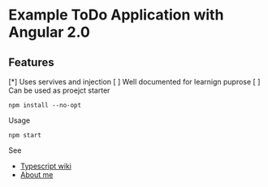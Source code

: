 # Example ToDo Application with Angular 2.0
## Features

[*] Uses servives and injection
[ ] Well documented for learnign puprose 
[ ] Can be used as proejct starter

```
npm install --no-opt
```

Usage
```
npm start

```

See 

* [Typescript wiki](https://github.com/Microsoft/TypeScript/wiki)
* [About me](http://alexander.holbreich.org)
